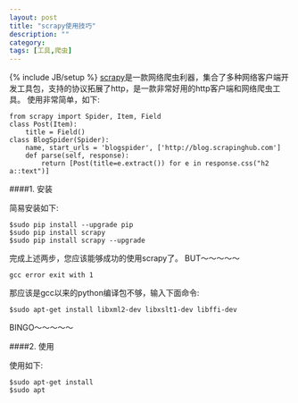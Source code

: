 ```yaml
---
layout: post
title: "scrapy使用技巧"
description: ""
category: 
tags: [工具,爬虫]
---
```

{% include JB/setup %}
[scrapy](http://scrapy.org/)是一款网络爬虫利器，集合了多种网络客户端开发工具包，支持的协议拓展了http，是一款非常好用的http客户端和网络爬虫工具。
使用非常简单，如下:
 
    from scrapy import Spider, Item, Field
    class Post(Item):
        title = Field()
    class BlogSpider(Spider):
        name, start_urls = 'blogspider', ['http://blog.scrapinghub.com']
        def parse(self, response):
            return [Post(title=e.extract()) for e in response.css("h2 a::text")]


####1. 安装

  简易安装如下:
    
    $sudo pip install --upgrade pip
    $sudo pip install scrapy 
    $sudo pip install scrapy --upgrade

  完成上述两步，您应该能够成功的使用scrapy了。
  BUT～～～～～

    gcc error exit with 1

  那应该是gcc以来的python编译包不够，输入下面命令:

    $sudo apt-get install libxml2-dev libxslt1-dev libffi-dev

  BINGO～～～～～

####2. 使用

  使用如下:
    
    $sudo apt-get install
    $sudo apt

